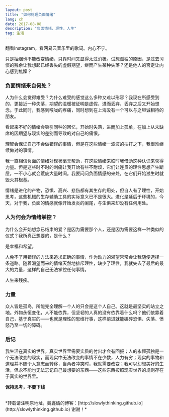 ```yaml
---
layout: post
title: "如何处理负面情绪"
lang: ch
date: 2017-08-08
description: "负面情绪，理性，人生"
tag: 生活
---
```


翻看Instagram，看网易云音乐里的歌词。内心不宁。

只是抽烟也不能改变情绪，只靠时间又显得太过消极。试想孤独的原因，是过去习惯的残余让我想起已经丢失的虚假期望，继而产生某种失落？还是他人的否定让内心感到焦躁？

### 负面情绪来自何处？

人为什么会觉得难受？为什么难受的感觉这么多种又难以形容？我现在所感受到的，更接近一种失落，期望的温暖被证明是虚假，进而丢弃，丢弃之后又开始想念。于此同时，我感到喉咙的疼痛，同时想到在上海没有一个可以与之坦诚相待的朋友。

看起来不好的情绪会吸引同种的回忆，开始时失落，进而加上孤单，在加上从未缺席的因期望与现实的差别而导致的对自己的痛恨。

理智会保证自己不会做错误的事情，但是在这些情绪一波波的拍打之下，我很难继续做对的事情。

我一直相信负面的情绪对现状毫无帮助，在这些情绪来临时我借助这种认识来获得力量。但是这些时不时的刺痛让我开始有些不耐烦，它们让连贯的理性思想产生断层，一不小心就会荒废大量时间。我要问问负面情感的来处，在它们开始滋生时就毁灭其根基。

情绪是进化的产物，恐惧、高兴、悲伤都有其生存的用处，但自人有了理性，开始思考，这些机械的生存辅助工具的实际意义已不是很大。进化是延后于环境的，今天，对于我，负面的情感就像开始发炎的阑尾，与生俱来却没有任何用处。

### 人为何会为情绪掌控？

为什么会开始想念已结束的爱？是因为需要那个人，还是因为需要这样一种类似的仪式？我所真正想要的，是什么？

是幸福和希望。

人免不了用错误的方法来追求正确的事情，作为动力的渴望常常会让我随便选择一条道路。随着渴望而来的情绪天然地排斥理性，缺少了理性，我就失去了最后的最大的力量，这样的自己无法掌控任何事情。

人生来残疾。

### 力量

众人皆是孤岛，所能完全理解一个人的只会是这个人自己。这就是最坚实的站立之地。外物永恒变化，人不能依靠，但坚韧的人真的没有依靠着什么吗？他们依靠着自己，基于真实的——也就是理性的思维行事，这样前进就能碾碎恐惧、失落、愤怒乃至一切的障碍。

### 后记

我生活在真实的世界，真实世界里需要实质的付出才会有回报；人的永恒孤独是一个无法改变的现实，而现实中无法改变的事情不在少数，人力有穷；现实的事物和道理并不随个人意志而转移，当两者冲突时，我就需要改变；我可以幻想美好的生活，但永不能也无法忘记自己最想要的东西——这些东西按照现实世界的规则存在于真实的世界里。

**保持思考，不要下线**


<br>
*转载请注明原地址，魏鑫燏的博客：[http://slowlythinking.github.io](http://slowlythinking.github.io) 谢谢！*
